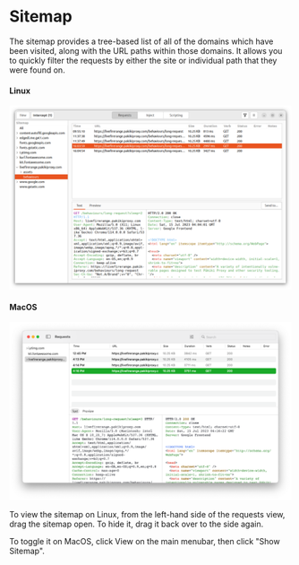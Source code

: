 # Sitemap

The sitemap provides a tree-based list of all of the domains which have been visited, along with the URL paths within those domains. It allows you to quickly filter the requests by either the site or individual path that they were found on.

<!-- tabs:start -->

#### **Linux**

<picture>
  <source media="(prefers-color-scheme: dark)" srcset="../_media/Linux/Dark/Sitemap.png">
  <img alt="Sitemap" src="../_media/Linux/Light/Sitemap.png">
</picture>

#### **MacOS**

<picture>
  <source media="(prefers-color-scheme: dark)" srcset="../_media/Mac/Dark/Sitemap.png">
  <img alt="Sitemap" src="../_media/Mac/Light/Sitemap.png">
</picture>

<!-- tabs:end -->

To view the sitemap on Linux, from the left-hand side of the requests view, drag the sitemap open. To hide it, drag it back over to the side again.

To toggle it on MacOS, click View on the main menubar, then click "Show Sitemap".